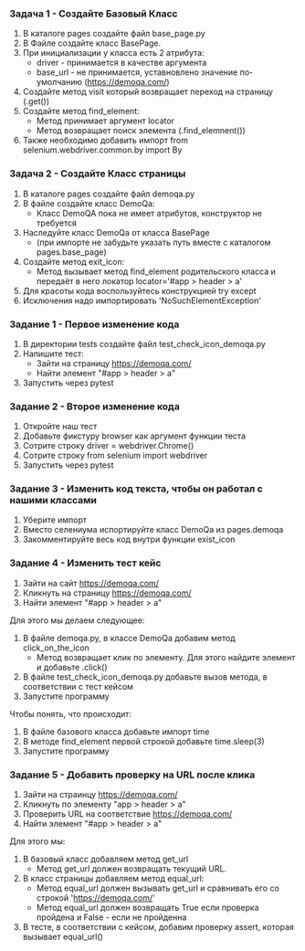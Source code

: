 ### Задача 1 - Создайте Базовый Класс
1. В каталоге pages создайте файл base_page.py
2. В Файле создайте класс BasePage.
3. При инициализации у класса есть 2 атрибута:
   - driver - принимается в качестве аргумента
   - base_url - не принимается, уставновлено значение по-умолчанию (https://demoqa.com/)
4. Создайте метод visit который возвращает переход на страницу (.get())
5. Создайте метод find_element:
   - Метод принимает аргумент locator
   - Метод возвращает поиск элемента (.find_elemnent())
6. Также необходимо добавить импорт  from selenium.webdriver.common.by import By


### Задача 2 - Создайте Класс страницы
1. В каталоге pages создайте файл demoqa.py
2. В файле создайте класс DemoQa:
   - Класс DemoQA пока не имеет атрибутов, конструктор не требуется
3. Наследуйте класс DemoQa от класса BasePage
   - (при импорте не забудьте указать путь вместе с каталогом pages.base_page)
4. Создайте метод exit_icon:
   - Метод вызывает метод find_element родительского класса и передаёт в него локатор locator='#app > header > a'
5. Для красоты кода воспользуйтесь конструкцией try except
6. Исключения надо импортировать 'NoSuchElementException'


### Задание 1 - Первое изменение кода
1. В директории tests создайте файл test_check_icon_demoqa.py
2. Напишите тест:
   - Зайти на страницу https://demoqa.com/
   - Найти элемент "#app > header > a"
3. Запустить через pytest


### Задание 2 - Второе изменение кода
1. Откройте наш тест
2. Добавьте фикстуру browser как аргумент функции теста
3. Сотрите строку driver = webdriver.Chrome()
4. Сотрите строку from selenium import webdriver
5. Запустить через pytest


### Задание 3 - Изменить код текста, чтобы он работал с нашими классами
1. Уберите импорт
2. Вместо селениума испортируйте класс DemoQa из pages.demoqa
3. Закомментируйте весь код внутри функции exist_icon


### Задание 4 - Изменить тест кейс
1. Зайти на сайт https://demoqa.com/
2. Кликнуть на страницу https://demoqa.com/
3. Найти элемент "#app > header > a"

Для этого мы делаем следующее:
1. В файле demoqa.py, в классе DemoQa добавим метод click_on_the_icon
   - Метод возвращает клик по элементу. Для этого найдите элемент и добавьте .click()
2. В файле test_check_icon_demoqa.py добавьте вызов метода, в соответствии с тест кейсом
3. Запустите программу

Чтобы понять, что происходит:
1. В файле базового класса добавьте импорт time
2. В методе find_element первой строкой добавьте time.sleep(3)
3. Запустите программу


### Задание 5 - Добавить проверку на URL после клика
1. Зайти на страинцу https://demoqa.com/
2. Кликнуть по элементу "app > header > a"
3. Проверить URL на соответствие https://demoqa.com/
4. Найти элемент "#app > header > a"

Для этого мы:
1. В базовый класс добавляем метод get_url
   - Метод get_url должен возвращать текущий URL.
2. В класс страницы добавляем метод equal_url:
   - Метод equal_url должен вызывать get_url и сравнивать его со строкой 'https://demoqa.com/'
   - Метод equal_url должен возвращать True если проверка пройдена и False - если не пройденна
3. В тесте, в соответствии с кейсом, добавим проверку assert, которая вызывает equal_url()
